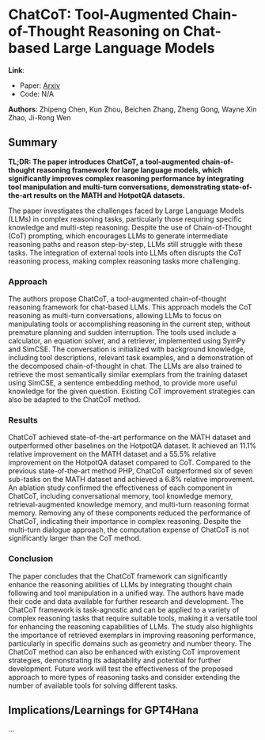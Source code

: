 <!--- Created using: ('gpt-4',) --->
<!--- Reviewed: False --->
# ChatCoT: Tool-Augmented Chain-of-Thought Reasoning on Chat-based Large Language Models

**Link**:
- Paper: [Arxiv](http://arxiv.org/pdf/2305.14323v2)
- Code: N/A

**Authors**: Zhipeng Chen, Kun Zhou, Beichen Zhang, Zheng Gong, Wayne Xin Zhao, Ji-Rong Wen

## Summary

**TL;DR: The paper introduces ChatCoT, a tool-augmented chain-of-thought reasoning framework for large language models, which significantly improves complex reasoning performance by integrating tool manipulation and multi-turn conversations, demonstrating state-of-the-art results on the MATH and HotpotQA datasets.**

The paper investigates the challenges faced by Large Language Models (LLMs) in complex reasoning tasks, particularly those requiring specific knowledge and multi-step reasoning. Despite the use of Chain-of-Thought (CoT) prompting, which encourages LLMs to generate intermediate reasoning paths and reason step-by-step, LLMs still struggle with these tasks. The integration of external tools into LLMs often disrupts the CoT reasoning process, making complex reasoning tasks more challenging.

### Approach

The authors propose ChatCoT, a tool-augmented chain-of-thought reasoning framework for chat-based LLMs. This approach models the CoT reasoning as multi-turn conversations, allowing LLMs to focus on manipulating tools or accomplishing reasoning in the current step, without premature planning and sudden interruption. The tools used include a calculator, an equation solver, and a retriever, implemented using SymPy and SimCSE. The conversation is initialized with background knowledge, including tool descriptions, relevant task examples, and a demonstration of the decomposed chain-of-thought in chat. The LLMs are also trained to retrieve the most semantically similar exemplars from the training dataset using SimCSE, a sentence embedding method, to provide more useful knowledge for the given question. Existing CoT improvement strategies can also be adapted to the ChatCoT method.
### Results

ChatCoT achieved state-of-the-art performance on the MATH dataset and outperformed other baselines on the HotpotQA dataset. It achieved an 11.1% relative improvement on the MATH dataset and a 55.5% relative improvement on the HotpotQA dataset compared to CoT. Compared to the previous state-of-the-art method PHP, ChatCoT outperformed six of seven sub-tasks on the MATH dataset and achieved a 6.8% relative improvement. An ablation study confirmed the effectiveness of each component in ChatCoT, including conversational memory, tool knowledge memory, retrieval-augmented knowledge memory, and multi-turn reasoning format memory. Removing any of these components reduced the performance of ChatCoT, indicating their importance in complex reasoning. Despite the multi-turn dialogue approach, the computation expense of ChatCoT is not significantly larger than the CoT method.
### Conclusion

The paper concludes that the ChatCoT framework can significantly enhance the reasoning abilities of LLMs by integrating thought chain following and tool manipulation in a unified way. The authors have made their code and data available for further research and development. The ChatCoT framework is task-agnostic and can be applied to a variety of complex reasoning tasks that require suitable tools, making it a versatile tool for enhancing the reasoning capabilities of LLMs. The study also highlights the importance of retrieved exemplars in improving reasoning performance, particularly in specific domains such as geometry and number theory. The ChatCoT method can also be enhanced with existing CoT improvement strategies, demonstrating its adaptability and potential for further development. Future work will test the effectiveness of the proposed approach to more types of reasoning tasks and consider extending the number of available tools for solving different tasks.

## Implications/Learnings for GPT4Hana

...

